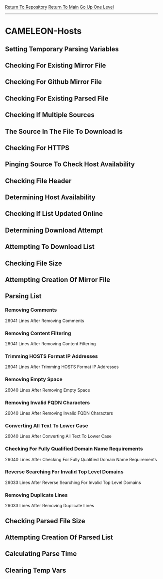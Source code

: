[Return To Repository](https://github.com/deathbybandaid/piholeparser/)
[Return To Main](https://github.com/deathbybandaid/piholeparser/blob/master/RecentRunLogs/Mainlog.md)
[Go Up One Level](https://github.com/deathbybandaid/piholeparser/blob/master/RecentRunLogs/TopLevelScripts/30-Processing-External-Blacklists.md)
____________________________________
# CAMELEON-Hosts
## Setting Temporary Parsing Variables
## Checking For Existing Mirror File
## Checking For Github Mirror File
## Checking For Existing Parsed File
## Checking If Multiple Sources
## The Source In The File To Download Is
## Checking For HTTPS
## Pinging Source To Check Host Availability
## Checking File Header
## Determining Host Availability
## Checking If List Updated Online
## Determining Download Attempt
## Attempting To Download List
## Checking File Size
## Attempting Creation Of Mirror File
## Parsing List
### Removing Comments
26041 Lines After Removing Comments
### Removing Content Filtering
26041 Lines After Removing Content Filtering
### Trimming HOSTS Format IP Addresses
26041 Lines After Trimming HOSTS Format IP Addresses
### Removing Empty Space
26040 Lines After Removing Empty Space
### Removing Invalid FQDN Characters
26040 Lines After Removing Invalid FQDN Characters
### Converting All Text To Lower Case
26040 Lines After Converting All Text To Lower Case
### Checking For Fully Qualified Domain Name Requirements
26040 Lines After Checking For Fully Qualified Domain Name Requirements
### Reverse Searching For Invalid Top Level Domains
26033 Lines After Reverse Searching For Invalid Top Level Domains
### Removing Duplicate Lines
26033 Lines After Removing Duplicate Lines
## Checking Parsed File Size
## Attempting Creation Of Parsed List
## Calculating Parse Time
## Clearing Temp Vars
